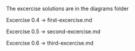 The excercise solutions are in the diagrams folder

Excercise 0.4 -> first-excercise.md

Excercise 0.5 -> second-excercise.md

Excercise 0.6 -> third-excercise.md